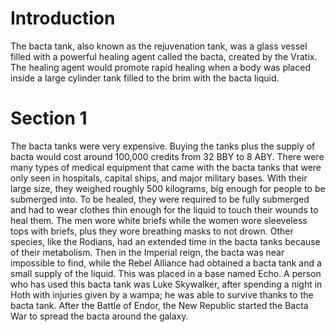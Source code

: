 # Introduction
The bacta tank, also known as the rejuvenation tank, was a glass vessel filled with a powerful healing agent called the bacta, created by the Vratix.
The healing agent would promote rapid healing when a body was placed inside a large cylinder tank filled to the brim with the bacta liquid.

# Section 1
The bacta tanks were very expensive.
Buying the tanks plus the supply of bacta would cost around 100,000 credits from 32 BBY to 8 ABY.
There were many types of medical equipment that came with the bacta tanks that were only seen in hospitals, capital ships, and major military bases.
With their large size, they weighed roughly 500 kilograms, big enough for people to be submerged into.
To be healed, they were required to be fully submerged and had to wear clothes thin enough for the liquid to touch their wounds to heal them.
The men wore white briefs while the women wore sleeveless tops with briefs, plus they wore breathing masks to not drown.
Other species, like the Rodians, had an extended time in the bacta tanks because of their metabolism.
Then in the Imperial reign, the bacta was near impossible to find, while the Rebel Alliance had obtained a bacta tank and a small supply of the liquid.
This was placed in a base named Echo.
A person who has used this bacta tank was Luke Skywalker, after spending a night in Hoth with injuries given by a wampa; he was able to survive thanks to the bacta tank.
After the Battle of Endor, the New Republic started the Bacta War to spread the bacta around the galaxy.